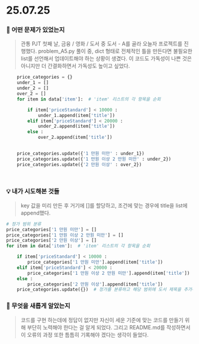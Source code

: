# 25.07.25

### 🔎 어떤 문제가 있었는지
>
> 관통 PJT 첫째 날,
> 금융 / 영화 / 도서 중 도서 - A를 골라 오늘자 프로젝트를 진행했다.
> problem_A5.py 풀이 중,
  dict 형태로 전체적인 틀을 만든다면 불필요한 list를 선언해서 업데이트해야 하는 상황이 생겼다.
> 이 코드도 가독성이 나쁜 것은 아니지만 더 간결화하면서 가독성도 높이고 싶었다.

```python
	price_categories = {}
    under_1 = []
    under_2 = []
    over_2 = []
    for item in data['item']:  # 'item' 리스트의 각 항목을 순회

        if item['priceStandard'] < 10000 :
            under_1.append(item['title'])            
        elif item['priceStandard'] < 20000 :
            under_2.append(item['title'])     
        else :
            over_2.append(item['title'])
            

    price_categories.update({'1 만원 미만' : under_1})
    price_categories.update({'1 만원 이상 2 만원 미만' : under_2})
    price_categories.update({'2 만원 이상' : over_2})

    
```
### 💡 내가 시도해본 것들
> key 값을 미리 만든 후 거기에 []를 할당하고, 조건에 맞는 경우에 title을 list에 append했다.

```python
# 정가 범위 분류
price_categories['1 만원 미만'] = []
price_categories['1 만원 이상 2 만원 미만'] = []
price_categories['2 만원 이상'] = []
for item in data['item']:  # 'item' 리스트의 각 항목을 순회

    if item['priceStandard'] < 10000 :
        price_categories['1 만원 미만'].append(item['title'])
    elif item['priceStandard'] < 20000 :
        price_categories['1 만원 이상 2 만원 미만'].append(item['title'])
    else :
        price_categories['2 만원 이상'].append(item['title'])
    price_categories.update({})  # 정가를 분류하고 해당 범위에 도서 제목을 추가하는 코드
```
### 📗 무엇을 새롭게 알았는지
> 코드를 구현 하는데에 정답이 없지만 자신이 세운 기준에 맞는 코드를 만들기 위해 부단히 노력해야 한다는 걸 알게 되었다.
> 그리고 README.md를 작성하면서 이 오류의 과정 또한 틈틈히 기록해야 겠다는 생각이 들었다. 

